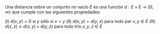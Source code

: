 Una distancia sobre un conjunto no vacío $E$ es una función $d: E\times E \rightarrow [0,\infty )$ que cumple con las siguientes propiedades:

(l) $d(x,y)=0$ si y sólo si $x=y$ 
(ll) $d(x,y)=d(y,x)$ para todo par $x,y$ $\in$ $E$ 
(lll) $d(x,z) \leq  d(x,y)+d(y,z)$ para todo trío $x,y,z$ $\in$ $E$ 

